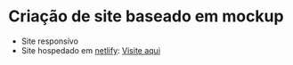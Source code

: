 # Criação de site baseado em mockup

- Site responsívo
- Site hospedado em [netlify](https://netlify.app/): [Visite aqui](https://pedantic-galileo-e8b3a3.netlify.app/)
